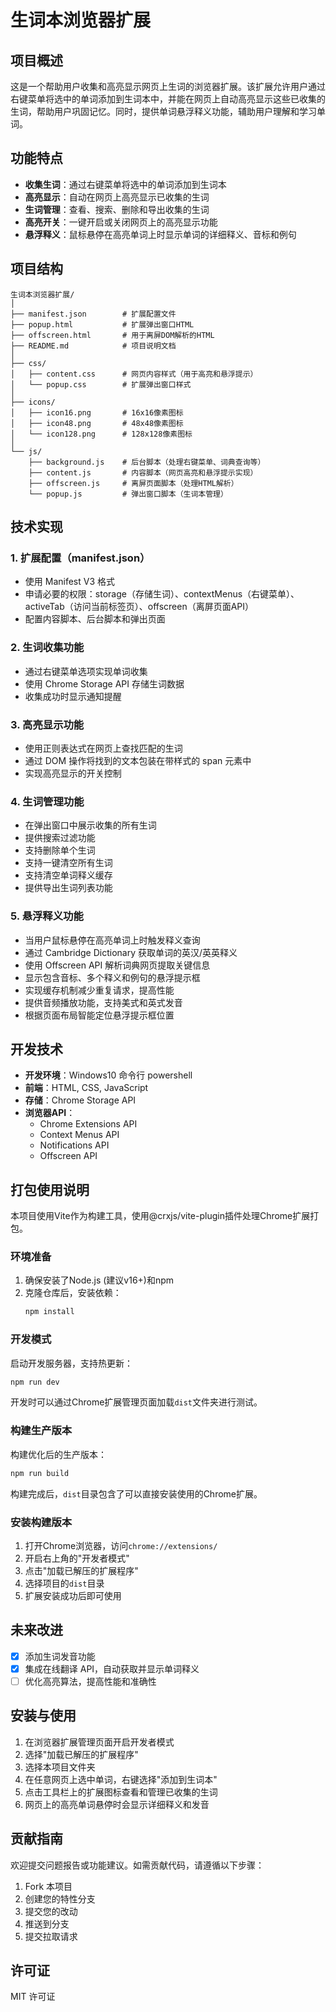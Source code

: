 # 生词本浏览器扩展

## 项目概述

这是一个帮助用户收集和高亮显示网页上生词的浏览器扩展。该扩展允许用户通过右键菜单将选中的单词添加到生词本中，并能在网页上自动高亮显示这些已收集的生词，帮助用户巩固记忆。同时，提供单词悬浮释义功能，辅助用户理解和学习单词。

## 功能特点

- **收集生词**：通过右键菜单将选中的单词添加到生词本
- **高亮显示**：自动在网页上高亮显示已收集的生词
- **生词管理**：查看、搜索、删除和导出收集的生词
- **高亮开关**：一键开启或关闭网页上的高亮显示功能
- **悬浮释义**：鼠标悬停在高亮单词上时显示单词的详细释义、音标和例句

## 项目结构

```
生词本浏览器扩展/
│
├── manifest.json        # 扩展配置文件
├── popup.html           # 扩展弹出窗口HTML
├── offscreen.html       # 用于离屏DOM解析的HTML
├── README.md            # 项目说明文档
│
├── css/
│   ├── content.css      # 网页内容样式（用于高亮和悬浮提示）
│   └── popup.css        # 扩展弹出窗口样式
│
├── icons/
│   ├── icon16.png       # 16x16像素图标
│   ├── icon48.png       # 48x48像素图标
│   └── icon128.png      # 128x128像素图标
│
└── js/
    ├── background.js    # 后台脚本（处理右键菜单、词典查询等）
    ├── content.js       # 内容脚本（网页高亮和悬浮提示实现）
    ├── offscreen.js     # 离屏页面脚本（处理HTML解析）
    └── popup.js         # 弹出窗口脚本（生词本管理）
```

## 技术实现

### 1. 扩展配置（manifest.json）

- 使用 Manifest V3 格式
- 申请必要的权限：storage（存储生词）、contextMenus（右键菜单）、activeTab（访问当前标签页）、offscreen（离屏页面API）
- 配置内容脚本、后台脚本和弹出页面

### 2. 生词收集功能

- 通过右键菜单选项实现单词收集
- 使用 Chrome Storage API 存储生词数据
- 收集成功时显示通知提醒

### 3. 高亮显示功能

- 使用正则表达式在网页上查找匹配的生词
- 通过 DOM 操作将找到的文本包装在带样式的 span 元素中
- 实现高亮显示的开关控制

### 4. 生词管理功能

- 在弹出窗口中展示收集的所有生词
- 提供搜索过滤功能
- 支持删除单个生词
- 支持一键清空所有生词
- 支持清空单词释义缓存
- 提供导出生词列表功能

### 5. 悬浮释义功能

- 当用户鼠标悬停在高亮单词上时触发释义查询
- 通过 Cambridge Dictionary 获取单词的英汉/英英释义
- 使用 Offscreen API 解析词典网页提取关键信息
- 显示包含音标、多个释义和例句的悬浮提示框
- 实现缓存机制减少重复请求，提高性能
- 提供音频播放功能，支持美式和英式发音
- 根据页面布局智能定位悬浮提示框位置

## 开发技术

- **开发环境**：Windows10 命令行 powershell
- **前端**：HTML, CSS, JavaScript
- **存储**：Chrome Storage API
- **浏览器API**：
  - Chrome Extensions API
  - Context Menus API
  - Notifications API
  - Offscreen API

## 打包使用说明

本项目使用Vite作为构建工具，使用@crxjs/vite-plugin插件处理Chrome扩展打包。

### 环境准备

1. 确保安装了Node.js (建议v16+)和npm
2. 克隆仓库后，安装依赖：
   ```bash
   npm install
   ```

### 开发模式

启动开发服务器，支持热更新：
```bash
npm run dev
```

开发时可以通过Chrome扩展管理页面加载`dist`文件夹进行测试。

### 构建生产版本

构建优化后的生产版本：
```bash
npm run build
```

构建完成后，`dist`目录包含了可以直接安装使用的Chrome扩展。

### 安装构建版本

1. 打开Chrome浏览器，访问`chrome://extensions/`
2. 开启右上角的"开发者模式"
3. 点击"加载已解压的扩展程序"
4. 选择项目的`dist`目录
5. 扩展安装成功后即可使用

## 未来改进

- [x] 添加生词发音功能
- [x] 集成在线翻译 API，自动获取并显示单词释义
- [ ] 优化高亮算法，提高性能和准确性

## 安装与使用

1. 在浏览器扩展管理页面开启开发者模式
2. 选择"加载已解压的扩展程序"
3. 选择本项目文件夹
4. 在任意网页上选中单词，右键选择"添加到生词本"
5. 点击工具栏上的扩展图标查看和管理已收集的生词
6. 网页上的高亮单词悬停时会显示详细释义和发音

## 贡献指南

欢迎提交问题报告或功能建议。如需贡献代码，请遵循以下步骤：

1. Fork 本项目
2. 创建您的特性分支
3. 提交您的改动
4. 推送到分支
5. 提交拉取请求

## 许可证

MIT 许可证